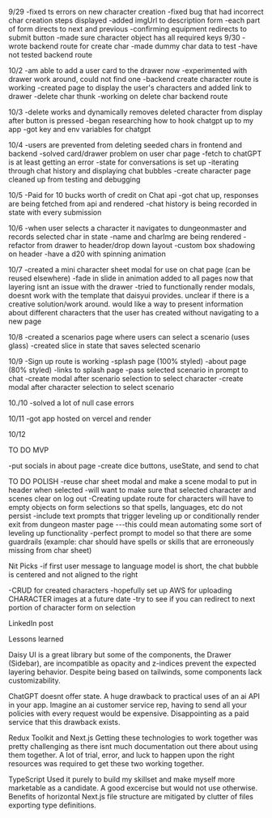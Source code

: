 9/29
-fixed ts errors on new character creation
-fixed bug that had incorrect char creation steps displayed
-added imgUrl to description form
-each part of form directs to next and previous
-confirming equipment redirects to submit button
-made sure character object has all required keys
9/30
-wrote backend route for create char
-made dummy char data to test
-have not tested backend route

10/2
-am able to add a user card to the drawer now
-experimented with drawer work around, could not find one
-backend create character route is working
-created page to display the user's characters and added link to drawer
-delete char thunk
-working on delete char backend route

10/3
-delete works and dynamically removes deleted character from display after button is pressed
-began researching how to hook chatgpt up to my app
-got key and env variables for chatgpt

10/4
-users are prevented from deleting seeded chars in frontend and backend
-solved card/drawer problem on user char page
-fetch to chatGPT is at least getting an error
-state for conversations is set up
-iterating through chat history and displaying chat bubbles
-create character page cleaned up from testing and debugging

10/5
-Paid for 10 bucks worth of credit on Chat api
-got chat up, responses are being fetched from api and rendered
-chat history is being recorded in state with every submission

10/6
-when user selects a character it navigates to dungeonmaster and records selected char in state
-name and charImg are being rendered
-refactor from drawer to header/drop down layout
-custom box shadowing on header
-have a d20 with spinning animation

10/7
-created a mini character sheet modal for use on chat page (can be reused elsewhere)
-fade in slide in animation added to all pages now that layering isnt an issue with the drawer
-tried to functionally render modals, doesnt work with the template that daisyui provides. unclear if there is a creative solution/work around. would like a way to present information about different characters that the user has created without navigating to a new page

10/8
-created a scenarios page where users can select a scenario (uses glass)
-created slice in state that saves selected scenario

10/9
-Sign up route is working
-splash page (100% styled)
-about page (80% styled)
-links to splash page
-pass selected scenario in prompt to chat
-create modal after scenario selection to select character
-create modal after character selection to select scenario

10./10
-solved a lot of null case errors

10/11
-got app hosted on vercel and render

10/12


TO DO MVP
<!-- -create user sign up feature -->
-put socials in about page
-create dice buttons, useState, and send to chat

TO DO POLISH
-reuse char sheet modal and make a scene modal to put in header when selected
-will want to make sure that selected character and scenes clear on log out
-Creating update route for characters will have to empty objects on form selections so that spells, languages, etc do not persist
-include text prompts that trigger leveling up or conditionally render exit from dungeon master page ---this could mean automating some sort of leveling up functionality
-perfect prompt to model so that there are some guardrails (example: char should have spells or skills that are erroneously missing from char sheet)

Nit Picks
-if first user message to language model is short, the chat bubble is centered and not aligned to the right


-CRUD for created characters
-hopefully set up AWS for uploading CHARACTER images at a future date
-try to see if you can redirect to next portion of character form on selection


LinkedIn post

Lessons learned

Daisy UI is a great library but some of the components, the Drawer (Sidebar), are incompatible as opacity and z-indices prevent the expected layering behavior. Despite being based on tailwinds, some components lack customizability.

ChatGPT doesnt offer state. A huge drawback to practical uses of an ai API in your app. Imagine an ai customer service rep, having to send all your policies with every request would be expensive. Disappointing as a paid service that this drawback exists.

Redux Toolkit and Next.js
Getting these technologies to work together was pretty challenging as there isnt much documentation out there about using them together. A lot of trial, error, and luck to happen upon the right resources was required to get these two working together.

TypeScript
Used it purely to build my skillset and make myself more marketable as a candidate. A good excercise but would not use otherwise. Benefits of horizontal Next.js file structure are mitigated by clutter of files exporting type definitions.
